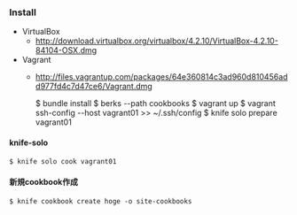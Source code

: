 ### Install

- VirtualBox
  - http://download.virtualbox.org/virtualbox/4.2.10/VirtualBox-4.2.10-84104-OSX.dmg
- Vagrant
  - http://files.vagrantup.com/packages/64e360814c3ad960d810456add977fd4c7d47ce6/Vagrant.dmg


    $ bundle install
    $ berks --path cookbooks
    $ vagrant up
    $ vagrant ssh-config --host vagrant01 >> ~/.ssh/config
    $ knife solo prepare vagrant01

#### knife-solo

```
$ knife solo cook vagrant01
```


#### 新規cookbook作成

```
$ knife cookbook create hoge -o site-cookbooks
```